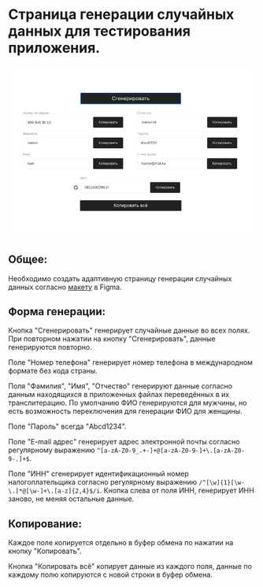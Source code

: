 # Страница генерации случайных данных для тестирования приложения.

![](images/img.png)

## Общее:

Необходимо создать адаптивную страницу генерации случайных данных согласно [макету](https://www.figma.com/file/QlP07FtPKoJJ7DUUik6XOh/Untitled?type=design&node-id=0-1&mode=design&t=E0oktPL0vM7B2KWQ-0) в Figma.

## Форма генерации:

Кнопка "Сгенерировать" генерирует случайные данные во всех полях.
При повторном нажатии на кнопку "Сгенерировать", данные генерируются повторно. 

Поле "Номер телефона" генерирует номер телефона в международном формате без кода страны.

Поля "Фамилия", "Имя", "Отчество" генерируют данные согласно данным находящихся в приложенных файлах переведённых в их транслитерацию.
По умолчанию ФИО генерируются для мужчины, но есть возможность переключения для генерации ФИО для женщины.

Поле "Пароль" всегда "Abcd1234".

Поле "E-mail адрес" генерирует адрес электронной почты согласно регулярному выражению ```^[a-zA-Z0-9_.+-]+@[a-zA-Z0-9-]+\.[a-zA-Z0-9-.]+$```.

Поле "ИНН" сгенерирует идентификационный номер налогоплательщика согласно регулярному выражению ```/^[\w]{1}[\w-\.]*@[\w-]+\.[a-z]{2,4}$/i```.
Кнопка слева от поля ИНН, генерирует ИНН заново, не меняя остальные данные.


## Копирование:

Каждое поле копируется отдельно в буфер обмена по нажатии на кнопку "Копировать".

Кнопка "Копировать всё" копирует данные из каждого поля, данные по каждому полю копируются с новой строки в буфер обмена.
